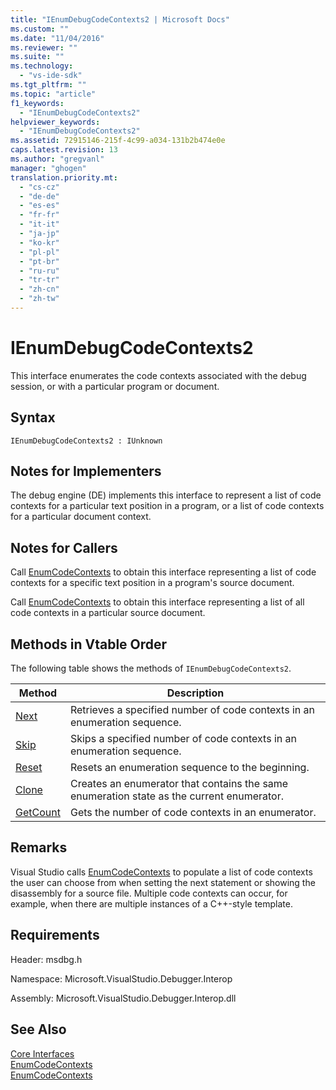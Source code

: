 ```yaml
---
title: "IEnumDebugCodeContexts2 | Microsoft Docs"
ms.custom: ""
ms.date: "11/04/2016"
ms.reviewer: ""
ms.suite: ""
ms.technology: 
  - "vs-ide-sdk"
ms.tgt_pltfrm: ""
ms.topic: "article"
f1_keywords: 
  - "IEnumDebugCodeContexts2"
helpviewer_keywords: 
  - "IEnumDebugCodeContexts2"
ms.assetid: 72915146-215f-4c99-a034-131b2b474e0e
caps.latest.revision: 13
ms.author: "gregvanl"
manager: "ghogen"
translation.priority.mt: 
  - "cs-cz"
  - "de-de"
  - "es-es"
  - "fr-fr"
  - "it-it"
  - "ja-jp"
  - "ko-kr"
  - "pl-pl"
  - "pt-br"
  - "ru-ru"
  - "tr-tr"
  - "zh-cn"
  - "zh-tw"
---
```

# IEnumDebugCodeContexts2
This interface enumerates the code contexts associated with the debug session, or with a particular program or document.  
  
## Syntax  
  
```  
IEnumDebugCodeContexts2 : IUnknown  
```  
  
## Notes for Implementers  
 The debug engine (DE) implements this interface to represent a list of code contexts for a particular text position in a program, or a list of code contexts for a particular document context.  
  
## Notes for Callers  
 Call [EnumCodeContexts](../../../extensibility/debugger/reference/idebugprogram2-enumcodecontexts.md) to obtain this interface representing a list of code contexts for a specific text position in a program's source document.  
  
 Call [EnumCodeContexts](../../../extensibility/debugger/reference/idebugdocumentcontext2-enumcodecontexts.md) to obtain this interface representing a list of all code contexts in a particular source document.  
  
## Methods in Vtable Order  
 The following table shows the methods of `IEnumDebugCodeContexts2`.  
  
|Method|Description|  
|------------|-----------------|  
|[Next](../../../extensibility/debugger/reference/ienumdebugcodecontexts2-next.md)|Retrieves a specified number of code contexts in an enumeration sequence.|  
|[Skip](../../../extensibility/debugger/reference/ienumdebugcodecontexts2-skip.md)|Skips a specified number of code contexts in an enumeration sequence.|  
|[Reset](../../../extensibility/debugger/reference/ienumdebugcodecontexts2-reset.md)|Resets an enumeration sequence to the beginning.|  
|[Clone](../../../extensibility/debugger/reference/ienumdebugcodecontexts2-clone.md)|Creates an enumerator that contains the same enumeration state as the current enumerator.|  
|[GetCount](../../../extensibility/debugger/reference/ienumdebugcodecontexts2-getcount.md)|Gets the number of code contexts in an enumerator.|  
  
## Remarks  
 Visual Studio calls [EnumCodeContexts](../../../extensibility/debugger/reference/idebugprogram2-enumcodecontexts.md) to populate a list of code contexts the user can choose from when setting the next statement or showing the disassembly for a source file. Multiple code contexts can occur, for example, when there are multiple instances of a C++-style template.  
  
## Requirements  
 Header: msdbg.h  
  
 Namespace: Microsoft.VisualStudio.Debugger.Interop  
  
 Assembly: Microsoft.VisualStudio.Debugger.Interop.dll  
  
## See Also  
 [Core Interfaces](../../../extensibility/debugger/reference/core-interfaces.md)   
 [EnumCodeContexts](../../../extensibility/debugger/reference/idebugprogram2-enumcodecontexts.md)   
 [EnumCodeContexts](../../../extensibility/debugger/reference/idebugdocumentcontext2-enumcodecontexts.md)